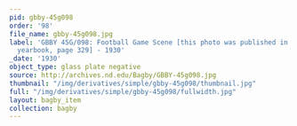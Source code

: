 ```yaml
---
pid: gbby-45g098
order: '98'
file_name: gbby-45g098.jpg
label: 'GBBY 45G/098: Football Game Scene [this photo was published in the 1931 Dome
  yearbook, page 329] - 1930'
_date: '1930'
object_type: glass plate negative
source: http://archives.nd.edu/Bagby/GBBY-45g098.jpg
thumbnail: "/img/derivatives/simple/gbby-45g098/thumbnail.jpg"
full: "/img/derivatives/simple/gbby-45g098/fullwidth.jpg"
layout: bagby_item
collection: bagby
---
```

